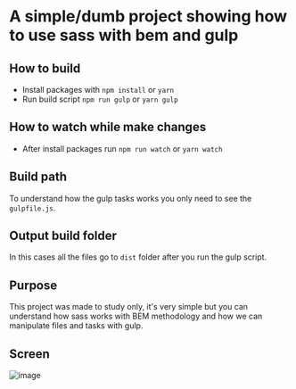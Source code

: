 # A simple/dumb project showing how to use sass with bem and gulp

## How to build
- Install packages with `npm install` or `yarn`  
- Run build script `npm run gulp` or `yarn gulp`

## How to watch while make changes
- After install packages run `npm run watch` or `yarn watch`

## Build path
To understand how the gulp tasks works you only need to see the `gulpfile.js`.  

## Output build folder
In this cases all the files go to `dist` folder after you run the gulp script.  

## Purpose
This project was made to study only, it's very simple but you can understand how sass works with BEM methodology and how we can manipulate files and tasks with gulp.

## Screen
![image](https://user-images.githubusercontent.com/42697491/167064632-b0512d20-1796-4852-9787-b7f9412e8490.png)
